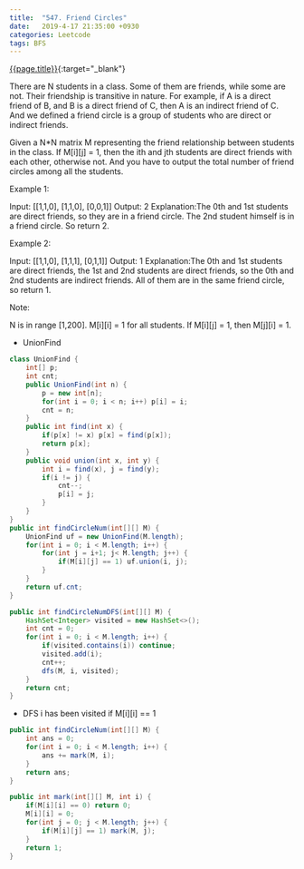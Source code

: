 ```yaml
---
title:  "547. Friend Circles"
date:   2019-4-17 21:35:00 +0930
categories: Leetcode
tags: BFS
---
```


[{{page.title}}](https://leetcode.com/problems/sliding-puzzle/){:target="_blank"}

There are N students in a class. Some of them are friends, while some are not. Their friendship is transitive in nature. For example, if A is a direct friend of B, and B is a direct friend of C, then A is an indirect friend of C. And we defined a friend circle is a group of students who are direct or indirect friends.

Given a N*N matrix M representing the friend relationship between students in the class. If M[i][j] = 1, then the ith and jth students are direct friends with each other, otherwise not. And you have to output the total number of friend circles among all the students.

Example 1:

Input:
[[1,1,0],
[1,1,0],
[0,0,1]]
Output: 2
Explanation:The 0th and 1st students are direct friends, so they are in a friend circle.
The 2nd student himself is in a friend circle. So return 2.

Example 2:

Input:
[[1,1,0],
[1,1,1],
[0,1,1]]
Output: 1
Explanation:The 0th and 1st students are direct friends, the 1st and 2nd students are direct friends,
so the 0th and 2nd students are indirect friends. All of them are in the same friend circle, so return 1.

Note:

 N is in range [1,200].
 M[i][i] = 1 for all students.
 If M[i][j] = 1, then M[j][i] = 1.


* UnionFind

```java
class UnionFind {
    int[] p;
    int cnt;
    public UnionFind(int n) {
        p = new int[n];
        for(int i = 0; i < n; i++) p[i] = i;
        cnt = n;
    }
    public int find(int x) {
        if(p[x] != x) p[x] = find(p[x]);
        return p[x];
    }
    public void union(int x, int y) {
        int i = find(x), j = find(y);
        if(i != j) {
            cnt--;
            p[i] = j;
        }
    }
}
public int findCircleNum(int[][] M) {
    UnionFind uf = new UnionFind(M.length);
    for(int i = 0; i < M.length; i++) {
        for(int j = i+1; j< M.length; j++) {
            if(M[i][j] == 1) uf.union(i, j);
        }
    }
    return uf.cnt;
}

public int findCircleNumDFS(int[][] M) {
    HashSet<Integer> visited = new HashSet<>();
    int cnt = 0;
    for(int i = 0; i < M.length; i++) {
        if(visited.contains(i)) continue;
        visited.add(i);
        cnt++;
        dfs(M, i, visited);
    }
    return cnt;
}
```
* DFS
i has been visited if M[i][i] == 1

```java
public int findCircleNum(int[][] M) {
    int ans = 0;
    for(int i = 0; i < M.length; i++) {
        ans += mark(M, i);
    }
    return ans;
}

public int mark(int[][] M, int i) {
    if(M[i][i] == 0) return 0;
    M[i][i] = 0;
    for(int j = 0; j < M.length; j++) {
        if(M[i][j] == 1) mark(M, j);
    }
    return 1;
}
```
